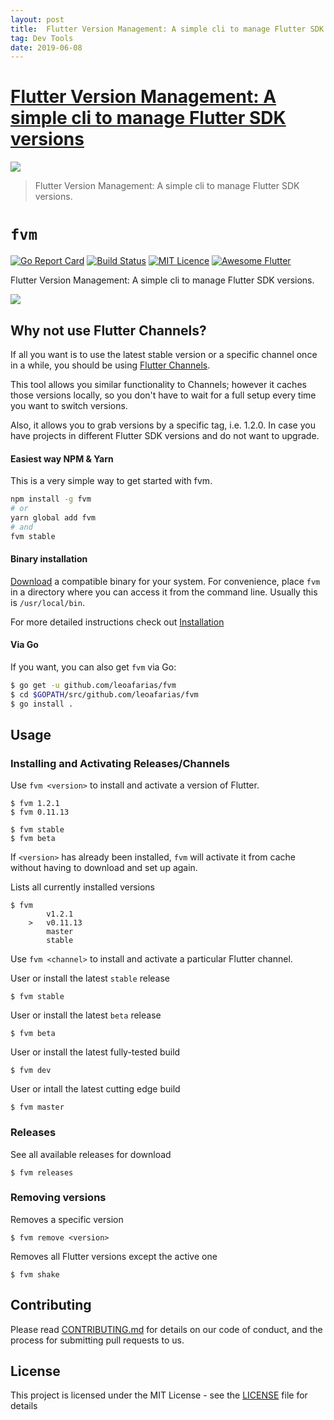 ```yaml
---
layout: post
title:  Flutter Version Management: A simple cli to manage Flutter SDK versions
tag: Dev Tools
date: 2019-06-08
---
```


# [Flutter Version Management: A simple cli to manage Flutter SDK versions](http://github.com/leoafarias/fvm) 

![](https://flutterawesome.com/content/images/2019/05/fvm.gif)
 
> Flutter Version Management: A simple cli to manage Flutter SDK versions.

 
# `fvm` 
[![Go Report Card](https://github.com/leoafarias/fvmhttps://goreportcard.com/badge/github.com/leoafarias/fvm?raw=true)](https://goreportcard.com/report/github.com/leoafarias/go-fvm)
[![Build Status](https://github.com/leoafarias/fvmhttps://travis-ci.org/leoafarias/fvm.svg?branch=master?raw=true)](https://travis-ci.org/leoafarias/fvm)
[![MIT Licence](https://github.com/leoafarias/fvmhttps://badges.frapsoft.com/os/mit/mit.svg?v=103?raw=true)](https://opensource.org/licenses/mit-license.php)
[![Awesome Flutter](https://github.com/leoafarias/fvmhttps://img.shields.io/badge/Awesome-Flutter-blue.svg?longCache=true&style=flat-square?raw=true)](https://github.com/Solido/awesome-flutter)

Flutter Version Management: A simple cli to manage Flutter SDK versions.

![](https://github.com/leoafarias/fvmhttps://raw.githubusercontent.com/leoafarias/fvm/master/assets/terminal.gif?raw=true)
## Why not use Flutter Channels?
If all you want is to use the latest stable version or a specific channel once in a while, you should be using [Flutter Channels](https://github.com/flutter/flutter/wiki/Flutter-build-release-channels).

This tool allows you similar functionality to Channels; however it caches those versions locally, so you don't have to wait for a full setup every time you want to switch versions.

Also, it allows you to grab versions by a specific tag, i.e. 1.2.0. In case you have projects in different Flutter SDK versions and do not want to upgrade.

#### Easiest way NPM & Yarn
This is a very simple way to get started with fvm.
```bash
npm install -g fvm
# or 
yarn global add fvm
# and
fvm stable
```

#### Binary installation

[Download](https://github.com/leoafarias/fvm/releases) a
compatible binary for your system. For convenience, place `fvm` in a
directory where you can access it from the command line. Usually this is
`/usr/local/bin`.

For more detailed instructions check out [Installation](https://go.equinox.io/github.com/leoafarias/fvm)

#### Via Go

If you want, you can also get `fvm` via Go:

```bash
$ go get -u github.com/leoafarias/fvm
$ cd $GOPATH/src/github.com/leoafarias/fvm
$ go install .
```

## Usage

### Installing and Activating Releases/Channels
Use `fvm <version>` to install and activate a version of Flutter.

    $ fvm 1.2.1
    $ fvm 0.11.13

    $ fvm stable
    $ fvm beta
    
    

If `<version>` has already been installed, `fvm` will activate it from cache without having to download and set up again.

Lists all currently installed versions

    $ fvm
            v1.2.1
        >   v0.11.13
            master
            stable


Use `fvm <channel>` to install and activate a particular Flutter channel.

User or install the latest `stable` release

    $ fvm stable

User or install the latest `beta` release

    $ fvm beta

User or install the latest fully-tested build

    $ fvm dev

User or intall the latest cutting edge build

    $ fvm master

### Releases
See all available releases for download

    $ fvm releases

### Removing versions
Removes a specific version

    $ fvm remove <version>
    
Removes all Flutter versions except the active one

    $ fvm shake


## Contributing

Please read [CONTRIBUTING.md](https://gist.github.com/PurpleBooth/b24679402957c63ec426) for details on our code of conduct, and the process for submitting pull requests to us.

## License

This project is licensed under the MIT License - see the [LICENSE](LICENSE) file for details

